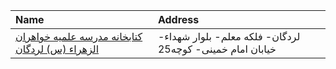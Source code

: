 | Name                                                       | Address                                                   |
|:-----------------------------------------------------------|:----------------------------------------------------------|
| [کتابخانه مدرسه علمیه خواهران الزهراء (س) لردگان](http://) | لردگان- فلكه معلم- بلوار شهداء- خیابان امام خمینی- كوچه25 |